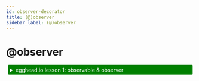 ```yaml
---
id: observer-decorator
title: (@)observer
sidebar_label: (@)observer
---
```


<div id='codefund' style='float:right'></div>

# @observer

<details>
    <summary style="color: white; background:green;padding:5px;margin:5px;border-radius:2px">egghead.io lesson 1: observable & observer</summary>
    <br>
    <div style="padding:5px;">
        <iframe style="border: none;" width=760 height=427  src="https://egghead.io/lessons/javascript-sync-the-ui-with-the-app-state-using-mobx-observable-and-observer-in-react/embed" />
    </div>
    <a style="font-style:italic;padding:5px;margin:5px;"  href="https://egghead.io/lessons/javascript-sync-the-ui-with-the-app-state-using-mobx-observable-and-observer-in-react">Hosted on egghead.io</a>
</details>

The `observer` function / decorator can be used to turn ReactJS components into reactive components.
It wraps the component's render function in `mobx.autorun` to make sure that any data that is used during the rendering of a component forces a re-rendering upon change.
It is available through the separate `mobx-react` package.

```javascript
import { observer } from "mobx-react"

var timerData = observable({
  secondsPassed: 0
})

setInterval(() => {
  timerData.secondsPassed++
}, 1000)

@observer
class Timer extends React.Component {
  render() {
    return <span>Seconds passed: {this.props.timerData.secondsPassed} </span>
  }
}

ReactDOM.render(<Timer timerData={timerData} />, document.body)
```

Tip: when `observer` needs to be combined with other decorators or higher-order-components, make sure that `observer` is the innermost (first applied) decorator;
otherwise it might do nothing at all.

Note that using `@observer` as decorator is optional, `observer(class Timer ... { })` achieves exactly the same.

## Gotcha: dereference values _inside_ your components

MobX can do a lot, but it cannot make primitive values observable (although it can wrap them in an object see [boxed observables](boxed.md)).
So not the _values_ that are observable, but the _properties_ of an object. This means that `@observer` actually reacts to the fact that you dereference a value.
So in our above example, the `Timer` component would **not** react if it was initialized as follows:

```javascript
React.render(<Timer timerData={timerData.secondsPassed} />, document.body)
```

In this snippet just the current value of `secondsPassed` is passed to the `Timer`, which is the immutable value `0` (all primitives are immutable in JS).
That number won't change anymore in the future, so `Timer` will never update. It is the property `secondsPassed` that will change in the future,
so we need to access it _in_ the component. Or in other words: values need to be passed _by reference_ and not by value.

## ES5 support

In ES5 environments, observer components can be simple declared using `observer(React.createClass({ ...`. See also the [syntax guide](../best/syntax.md)

## Stateless function components

The above timer widget could also be written using stateless function components that are passed through `observer`:

```javascript
import { observer } from "mobx-react"

const Timer = observer(({ timerData }) => (
  <span>Seconds passed: {timerData.secondsPassed} </span>
))
```

## Observable local component state

Just like normal classes, you can introduce observable properties on a component by using the `@observable` decorator.
This means that you can have local state in components that doesn't need to be managed by React's verbose and imperative `setState` mechanism, but is as powerful.
The reactive state will be picked up by `render` but will not explicitly invoke other React lifecycle methods except `componentWillUpdate` and `componentDidUpdate`.
If you need other React lifecycle methods, just use the normal React `state` based APIs.

The example above could also have been written as:

```javascript
import { observer } from "mobx-react"
import { observable } from "mobx"

@observer
class Timer extends React.Component {
  @observable secondsPassed = 0

  componentWillMount() {
    setInterval(() => {
      this.secondsPassed++
    }, 1000)
  }

  render() {
    return <span>Seconds passed: {this.secondsPassed} </span>
  }
}

ReactDOM.render(<Timer />, document.body)
```

For more advantages of using observable local component state, see [3 reasons why I stopped using `setState`](https://medium.com/@mweststrate/3-reasons-why-i-stopped-using-react-setstate-ab73fc67a42e).

## Observable local state in hook based components

To work with local observable state inside function components, the [`useLocalStore`](https://github.com/mobxjs/mobx-react#uselocalstore-hook) and [`useAsObservableSource`](https://github.com/mobxjs/mobx-react#useasobservablesource-hook) hooks can be used.

## Connect components to provided stores using `inject`

<a style="color: white; background:green;padding:5px;margin:5px;border-radius:2px" href="https://egghead.io/lessons/react-connect-mobx-observer-components-to-the-store-with-the-react-provider">egghead.io lesson 8: inject stores with Provider</a>

_Tip: it is recommended to use `React.creatContext` instead_

The `mobx-react` package also provides the `Provider` component that can be used to pass down stores using React's context mechanism.
To connect to those stores, pass a list of store names to `inject`, which will make the stores available as props.

_ N.B. the syntax to inject stores has changed since mobx-react 4, always use `inject(stores)(component)` or `@inject(stores) class Component...`.
Passing store names directly to `observer` is deprecated._

Example:

```javascript
const colors = observable({
   foreground: '#000',
   background: '#fff'
});

const App = () =>
  <Provider colors={colors}>
     <app stuff... />
  </Provider>;

const Button = inject("colors")(observer(({ colors, label, onClick }) =>
  <button style={{
      color: colors.foreground,
      backgroundColor: colors.background
    }}
    onClick={onClick}
  >{label}</button>
));

// later..
colors.foreground = 'blue';
// all buttons updated
```

See for more information the [`mobx-react` docs](https://github.com/mobxjs/mobx-react#provider-and-inject).

## When to apply `observer`?

The simple rule of thumb is: _all components that render observable data_.
If you don't want to mark a component as observer, for example to reduce the dependencies of a generic component package, make sure you only pass it plain data.

With `@observer` there is no need to distinguish 'smart' components from 'dumb' components for the purpose of rendering.
It is still a good separation of concerns for where to handle events, make requests etc.
All components become responsible for updating when their _own_ dependencies change.
Its overhead is neglectable and it makes sure that whenever you start using observable data the component will respond to it.
See this [thread](https://www.reddit.com/r/reactjs/comments/4vnxg5/free_eggheadio_course_learn_mobx_react_in_30/d61oh0l) for more details.

## Optimizing components

See the relevant [section](../best/react-performance.md).

## Characteristics of observer components

- Observer only subscribe to the data structures that were actively used during the last render. This means that you cannot under-subscribe or over-subscribe. You can even use data in your rendering that will only be available at later moment in time. This is ideal for asynchronously loading data.
- You are not required to declare what data a component will use. Instead, dependencies are determined at runtime and tracked in a very fine-grained manner.
- Usually reactive components have no or little state, as it is often more convenient to encapsulate (view) state in objects that are shared with other component. But you are still free to use state.
- `@observer` implements `shouldComponentUpdate` in the same way as `PureComponent` so that children are not re-rendered unnecessary.
- Reactive components sideways load data; parent components won't re-render unnecessarily even when child components will.
- `@observer` does not depend on React's context system.
- In mobx-react@4+, the props object and the state object of an observer component are automatically made observable to make it easier to create @computed properties that derive from props inside such a component. If you have a reaction (i.e. `autorun`) inside your `@observer` component that must _not_ be re-evaluated when the specific props it uses don't change, be sure to derefence those specific props for use inside your reaction (i.e. `const myProp = props.myProp`). Otherwise, if you reference `props.myProp` inside the reaction, then a change in _any_ of the props will cause the reaction to be re-evaluated. For a typical use case with React-Router, see [this article](https://alexhisen.gitbooks.io/mobx-recipes/content/observable-based-routing.html).

